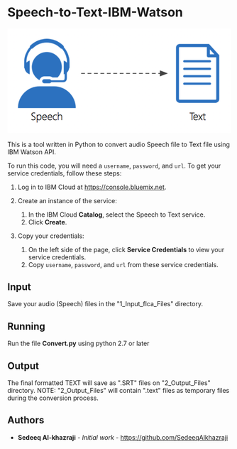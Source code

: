 # Speech-to-Text-IBM-Watson

![Background](https://github.com/SedeeqAlkhazraji/Speech-to-Text-IBM-Watson/blob/master/Background.png)

This is a tool written in Python to convert audio Speech file to Text file using IBM Watson API. 

To run this code, you will need a `username`, `password`, and `url`. To get your service credentials, follow these steps:
 1. Log in to IBM Cloud at https://console.bluemix.net.

 1. Create an instance of the service:
     1. In the IBM Cloud **Catalog**, select the Speech to Text service.
     1. Click **Create**.

 1. Copy your credentials:
     1. On the left side of the page, click **Service Credentials** to view your service credentials.
     1. Copy `username`, `password`, and `url` from these service credentials.
     
## Input
 Save your audio (Speech) files in the "1_Input_flca_Files" directory.
 
## Running
Run the file **Convert.py** using python 2.7 or later

## Output
The final formatted TEXT will save as ".SRT" files on "2_Output_Files" directory.
NOTE: "2_Output_Files" will contain ".text" files as temporary files during the conversion process. 

## Authors

* **Sedeeq Al-khazraji** - *Initial work* -
https://github.com/SedeeqAlkhazraji

